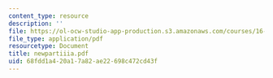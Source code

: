 ```yaml
---
content_type: resource
description: ''
file: https://ol-ocw-studio-app-production.s3.amazonaws.com/courses/16-540-internal-flows-in-turbomachines-spring-2006/68fdd1a420a17a82ae22698c472cd43f_newpartiiia.pdf
file_type: application/pdf
resourcetype: Document
title: newpartiiia.pdf
uid: 68fdd1a4-20a1-7a82-ae22-698c472cd43f
---
```

